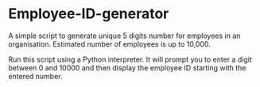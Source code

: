 # Employee-ID-generator 
A simple script to generate unique 5 digits number for employees in an organisation. Estimated number of employees is up to 10,000.

Run this script using a Python interpreter. It will prompt you to enter a digit between 0 and 10000 and then display the employee ID starting with the entered number.
